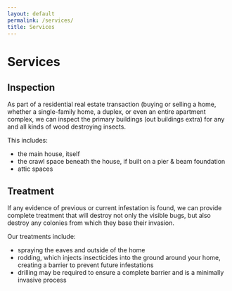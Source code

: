 ```yaml
---
layout: default
permalink: /services/
title: Services
---
```


<div class="wrap {{ page.title }}">

  <h1>Services</h1>

  <section class="inspection">
    <h2>Inspection</h2>
    <p>As part of a residential real estate transaction (buying or selling a home, whether a single-family home, a duplex, or even an entire apartment complex, we can inspect the primary buildings (out buildings extra) for any and all kinds of wood destroying insects.</p>
    <p>This includes:</p>
    <ul>
      <li>the main house, itself</li>
      <li>the crawl space beneath the house, if built on a pier &amp; beam foundation</li>
      <li>attic spaces</li>
    </ul>
  </section>

  <section class="treatment">
    <h2>Treatment</h2>
    <p>If any evidence of previous or current infestation is found, we can provide complete treatment that will destroy not only the visible bugs, but also destroy any colonies from which they base their invasion.</p>
    <p>Our treatments include:</p>
    <ul>
      <li>spraying the eaves and outside of the home</li>
      <li>rodding, which injects insecticides into the ground around your home, creating a barrier to prevent future infestations</li>
      <li>drilling may be required to ensure a complete barrier and is a minimally invasive process</li>
    </ul>
  </section>

</div>
